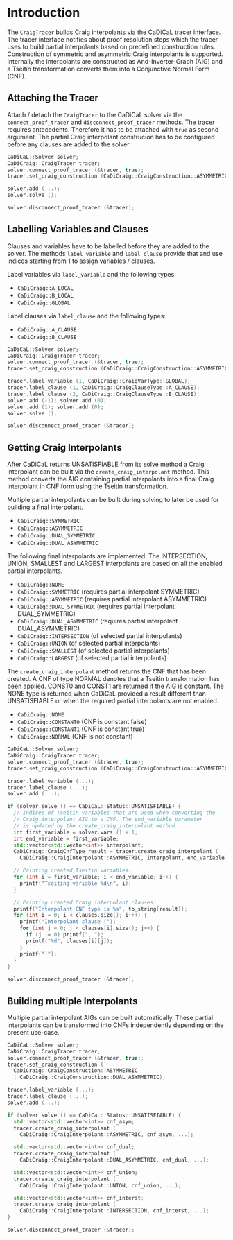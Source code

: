 # Introduction

The `CraigTracer` builds Craig interpolants via the CaDiCaL tracer interface.
The tracer interface notifies about proof resolution steps which the tracer
uses to build partial interpolants based on predefined construction rules.
Construction of symmetric and asymmetric Craig interpolants is supported.
Internally the interpolants are constructed as And-Inverter-Graph (AIG)
and a Tseitin transformation converts them into a Conjunctive Normal Form (CNF).

## Attaching the Tracer

Attach / detach the `CraigTracer` to the CaDiCaL solver via the
`connect_proof_tracer` and `disconnect_proof_tracer` methods.
The tracer requires antecedents. Therefore it has to be attached with `true`
as second argument. The partial Craig interpolant construcion has to be
configured before any clauses are added to the solver.

```cpp
CaDiCaL::Solver solver;
CaDiCraig::CraigTracer tracer;
solver.connect_proof_tracer (&tracer, true);
tracer.set_craig_construction (CaDiCraig::CraigConstruction::ASYMMETRIC);

solver.add (...);
solver.solve ();

solver.disconnect_proof_tracer (&tracer);
```

## Labelling Variables and Clauses

Clauses and variables have to be labelled before they are added to the solver.
The methods `label_variable` and `label_clause` provide that and use indices
starting from 1 to assign variables / clauses.

Label variables via `label_variable` and the following types:
- `CaDiCraig::A_LOCAL`
- `CaDiCraig::B_LOCAL`
- `CaDiCraig::GLOBAL`

Label clauses via `label_clause` and the following types:
- `CaDiCraig::A_CLAUSE`
- `CaDiCraig::B_CLAUSE`

```cpp
CaDiCaL::Solver solver;
CaDiCraig::CraigTracer tracer;
solver.connect_proof_tracer (&tracer, true);
tracer.set_craig_construction (CaDiCraig::CraigConstruction::ASYMMETRIC);

tracer.label_variable (1, CaDiCraig::CraigVarType::GLOBAL);
tracer.label_clause (1, CaDiCraig::CraigClauseType::A_CLAUSE);
tracer.label_clause (2, CaDiCraig::CraigClauseType::B_CLAUSE);
solver.add (-1); solver.add (0);
solver.add (1); solver.add (0);
solver.solve ();

solver.disconnect_proof_tracer (&tracer);
```

## Getting Craig Interpolants

After CaDiCaL returns UNSATISFIABLE from its solve method a Craig interpolant
can be built via the `create_craig_interpolant` method. This method converts
the AIG containing partial interpolants into a final Craig interpolant in CNF
form using the Tseitin transformation.

Multiple partial interpolants can be built during solving to later be used
for building a final interpolant.
- `CaDiCraig::SYMMETRIC`
- `CaDiCraig::ASYMMETRIC`
- `CaDiCraig::DUAL_SYMMETRIC`
- `CaDiCraig::DUAL_ASYMMETRIC`

The following final interpolants are implemented. The INTERSECTION, UNION,
SMALLEST and LARGEST interpolants are based on all the enabled partial
interpolants.

- `CaDiCraig::NONE`
- `CaDiCraig::SYMMETRIC` (requires partial interpolant SYMMETRIC)
- `CaDiCraig::ASYMMETRIC` (requires partial interpolant ASYMMETRIC)
- `CaDiCraig::DUAL_SYMMETRIC` (requires partial interpolant DUAL_SYMMETRIC)
- `CaDiCraig::DUAL_ASYMMETRIC` (requires partial interpolant DUAL_ASYMMETRIC)
- `CaDiCraig::INTERSECTION` (of selected partial interpolants)
- `CaDiCraig::UNION` (of selected partial interpolants)
- `CaDiCraig::SMALLEST` (of selected partial interpolants)
- `CaDiCraig::LARGEST` (of selected partial interpolants)

The `create_craig_interpolant` method returns the CNF that has been created.
A CNF of type NORMAL denotes that a Tseitin transformation has been applied.
CONST0 and CONST1 are returned if the AIG is constant. The NONE type
is returned when CaDiCaL provided a result different than UNSATISFIABLE
or when the required partial interpolants are not enabled.

- `CaDiCraig::NONE`
- `CaDiCraig::CONSTANT0` (CNF is constant false)
- `CaDiCraig::CONSTANT1` (CNF is constant true)
- `CaDiCraig::NORMAL` (CNF is not constant)

```cpp
CaDiCaL::Solver solver;
CaDiCraig::CraigTracer tracer;
solver.connect_proof_tracer (&tracer, true);
tracer.set_craig_construction (CaDiCraig::CraigConstruction::ASYMMETRIC);

tracer.label_variable (...);
tracer.label_clause (...);
solver.add (...);

if (solver.solve () == CaDiCaL::Status::UNSATISFIABLE) {
  // Indices of Tseitin variables that are used when converting the
  // Craig interpolant AIG to a CNF. The end_variable parameter
  // is updated by the create_craig_interpolant method.
  int first_variable = solver.vars () + 1;
  int end_variable = first_variable;
  std::vector<std::vector<int>> interpolant;
  CaDiCraig::CraigCnfType result = tracer.create_craig_interpolant (
    CaDiCraig::CraigInterpolant::ASYMMETRIC, interpolant, end_variable);

  // Printing created Tseitin variables:
  for (int i = first_variable; i < end_variable; i++) {
    printf("Tseiting variable %d\n", i);
  }

  // Printing created Craig interpolant clauses:
  printf("Interpolant CNF type is %s", to_string(result));
  for (int i = 0; i < clauses.size(); i+++) {
    printf("Interpolant clause (");
    for (int j = 0; j < clauses[i].size(); j++) {
      if (j != 0) printf(", ");
      printf("%d", clauses[i][j]);
    }
    printf(")");
  }
}

solver.disconnect_proof_tracer (&tracer);
```

## Building multiple Interpolants

Multiple partial interpolant AIGs can be built automatically. These partial
interpolants can be transformed into CNFs independently depending on
the present use-case.

```cpp
CaDiCaL::Solver solver;
CaDiCraig::CraigTracer tracer;
solver.connect_proof_tracer (&tracer, true);
tracer.set_craig_construction (
  CaDiCraig::CraigConstruction::ASYMMETRIC
  | CaDiCraig::CraigConstruction::DUAL_ASYMMETRIC);

tracer.label_variable (...);
tracer.label_clause (...);
solver.add (...);

if (solver.solve () == CaDiCaL::Status::UNSATISFIABLE) {
  std::vector<std::vector<int>> cnf_asym;
  tracer.create_craig_interpolant (
    CaDiCraig::CraigInterpolant::ASYMMETRIC, cnf_asym, ...);

  std::vector<std::vector<int>> cnf_dual;
  tracer.create_craig_interpolant (
    CaDiCraig::CraigInterpolant::DUAL_ASYMMETRIC, cnf_dual, ...);

  std::vector<std::vector<int>> cnf_union;
  tracer.create_craig_interpolant (
    CaDiCraig::CraigInterpolant::UNION, cnf_union, ...);

  std::vector<std::vector<int>> cnf_interst;
  tracer.create_craig_interpolant (
    CaDiCraig::CraigInterpolant::INTERSECTION, cnf_interst, ...);
}

solver.disconnect_proof_tracer (&tracer);
```
